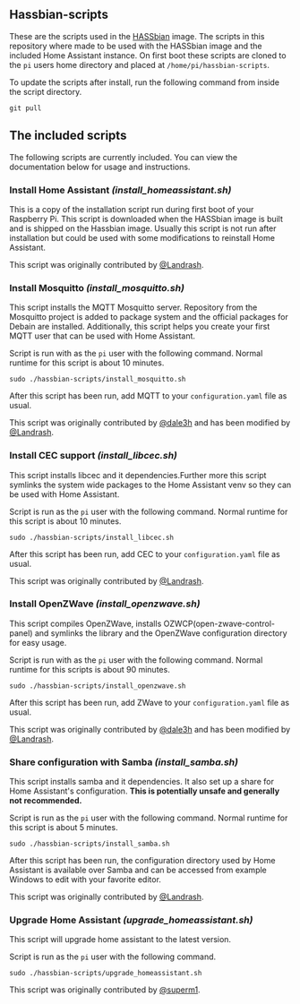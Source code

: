 ## Hassbian-scripts

These are the scripts used in the [HASSbian](https://github.com/home-assistant/pi-gen) image.
The scripts in this repository where made to be used with the HASSbian image and the included Home Assistant instance.
On first boot these scripts are cloned to the `pi` users home directory and placed at `/home/pi/hassbian-scripts`.

To update the scripts after install, run the following command from inside the script directory.
``` shell
git pull
```
  
  
## The included scripts
The following scripts are currently included. You can view the documentation below for usage and instructions.

### Install Home Assistant *(install_homeassistant.sh)*
This is a copy of the installation script run during first boot of your Raspberry Pi.
This script is downloaded when the HASSbian image is built and is shipped on the Hassbian image.
Usually this script is not run after installation but could be used with some modifications to reinstall Home Assistant.

This script was originally contributed by [@Landrash](https://github.com/landrash).

### Install Mosquitto *(install_mosquitto.sh)*
This script installs the MQTT Mosquitto server. Repository from the Mosquitto project is added to package system and the official packages for Debain are installed.
Additionally, this script helps you create your first MQTT user that can be used with Home Assistant.

Script is run with as the `pi` user with the following command. Normal runtime for this script is about 10 minutes.

```
sudo ./hassbian-scripts/install_mosquitto.sh
```
After this script has been run, add MQTT to your `configuration.yaml` file as usual.

This script was originally contributed by [@dale3h](https://github.com/dale3h) and has been modified by [@Landrash](https://github.com/Landrash).
  
### Install CEC support *(install_libcec.sh)*
This script installs libcec and it dependencies.Further more this script symlinks the system wide packages to the Home Assistant venv so they can be used with Home Assistant.

Script is run as the `pi` user with the following command. Normal runtime for this script is about 10 minutes.
```
sudo ./hassbian-scripts/install_libcec.sh
```
After this script has been run, add CEC to your `configuration.yaml` file as usual.

This script was originally contributed by [@Landrash](https://github.com/Landrash).
  
  
### Install OpenZWave *(install_openzwave.sh)*
This script compiles OpenZWave, installs OZWCP(open-zwave-control-panel) and symlinks the library and the OpenZWave configuration directory for easy usage.

Script is run with as the `pi` user with the following command. Normal runtime for this scripts is about 90 minutes.
```
sudo ./hassbian-scripts/install_openzwave.sh
```
After this script has been run, add ZWave to your `configuration.yaml` file as usual.

This script was originally contributed by [@dale3h](https://github.com/dale3h) and has been modified by [@Landrash](https://github.com/Landrash).

### Share configuration with Samba *(install_samba.sh)*
This script installs samba and it dependencies. It also set up a share for Home Assistant's configuration. **This is potentially unsafe and generally not recommended.**

Script is run as the `pi` user with the following command. Normal runtime for this script is about 5 minutes.
```
sudo ./hassbian-scripts/install_samba.sh
```
After this script has been run, the configuration directory used by Home Assistant is available over Samba and can be accessed from example Windows to edit with your favorite editor.

This script was originally contributed by [@Landrash](https://github.com/Landrash).

### Upgrade Home Assistant *(upgrade_homeassistant.sh)*
This script will upgrade home assistant to the latest version.

Script is run as the `pi` user with the following command. 
```
sudo ./hassbian-scripts/upgrade_homeassistant.sh
```
This script was originally contributed by [@superm1](https://github.com/superm1).

